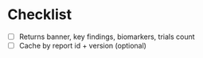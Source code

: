 # Checklist
- [ ] Returns banner, key findings, biomarkers, trials count
- [ ] Cache by report id + version (optional)
